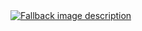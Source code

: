 <a href="https://wentam.github.io/docs-testing//typ-build/README.typ.html" target="_blank" rel="noopener noreferrer">
  <picture>
    <source media="(prefers-color-scheme: dark)" srcset="/docs/typ-build/README-dark.typ.svg">
    <source media="(prefers-color-scheme: light)" srcset="/docs/typ-build/README-light.typ.svg">
    <img alt="Fallback image description" src="default-image.png">
  </picture>
</a>
